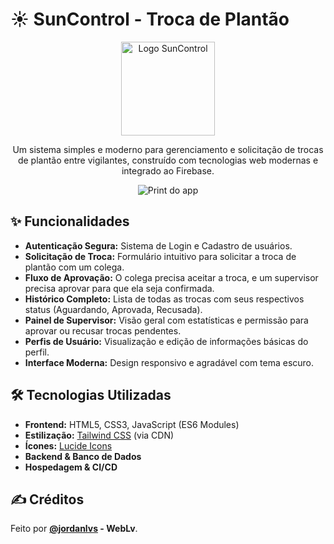 # ☀️ SunControl - Troca de Plantão

<p align="center">
  <img src="https://i.postimg.cc/V6HS85m6/SUN-CONTROL-removebg.png" alt="Logo SunControl" width="150">
</p>

<p align="center">
  Um sistema simples e moderno para gerenciamento e solicitação de trocas de plantão entre vigilantes, construído com tecnologias web modernas e integrado ao Firebase.
</p>

<p align="center">
  <img src="blob:https://imgur.com/e0dac99c-8d93-4893-952a-c91c4b0b1719" alt="Print do app">
</p>

## ✨ Funcionalidades

* **Autenticação Segura:** Sistema de Login e Cadastro de usuários.
* **Solicitação de Troca:** Formulário intuitivo para solicitar a troca de plantão com um colega.
* **Fluxo de Aprovação:** O colega precisa aceitar a troca, e um supervisor precisa aprovar para que ela seja confirmada.
* **Histórico Completo:** Lista de todas as trocas com seus respectivos status (Aguardando, Aprovada, Recusada).
* **Painel de Supervisor:** Visão geral com estatísticas e permissão para aprovar ou recusar trocas pendentes.
* **Perfis de Usuário:** Visualização e edição de informações básicas do perfil.
* **Interface Moderna:** Design responsivo e agradável com tema escuro.

## 🛠️ Tecnologias Utilizadas

* **Frontend:** HTML5, CSS3, JavaScript (ES6 Modules)
* **Estilização:** [Tailwind CSS](https://tailwindcss.com/) (via CDN)
* **Ícones:** [Lucide Icons](https://lucide.dev/)
* **Backend & Banco de Dados**
* **Hospedagem & CI/CD**

## ✍️ Créditos

Feito por **[@jordanlvs](https://instagram.com/jordanlvs) - WebLv**.
